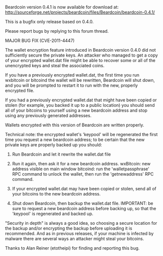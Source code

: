 Beardcoin version 0.4.1 is now available for download at:
http://sourceforge.net/projects/beardcoin/files/Beardcoin/beardcoin-0.4.1/

This is a bugfix only release based on 0.4.0.

Please report bugs by replying to this forum thread.

MAJOR BUG FIX  (CVE-2011-4447)

The wallet encryption feature introduced in Beardcoin version 0.4.0 did not sufficiently secure the private keys. An attacker who
managed to get a copy of your encrypted wallet.dat file might be able to recover some or all of the unencrypted keys and steal the
associated coins.

If you have a previously encrypted wallet.dat, the first time you run wxbitcoin or bitcoind the wallet will be rewritten, Beardcoin will
shut down, and you will be prompted to restart it to run with the new, properly encrypted file.

If you had a previously encrypted wallet.dat that might have been copied or stolen (for example, you backed it up to a public
location) you should send all of your bitcoins to yourself using a new beardcoin address and stop using any previously generated addresses.

Wallets encrypted with this version of Beardcoin are written properly.

Technical note: the encrypted wallet's 'keypool' will be regenerated the first time you request a new beardcoin address; to be certain that the
new private keys are properly backed up you should:

1. Run Beardcoin and let it rewrite the wallet.dat file

2. Run it again, then ask it for a new beardcoin address.
wxBitcoin: new address visible on main window
bitcoind: run the 'walletpassphrase' RPC command to unlock the wallet,  then run the 'getnewaddress' RPC command.

3. If your encrypted wallet.dat may have been copied or stolen, send all of your bitcoins to the new beardcoin address.

4. Shut down Beardcoin, then backup the wallet.dat file.
IMPORTANT: be sure to request a new beardcoin address before backing up, so that the 'keypool' is regenerated and backed up.

"Security in depth" is always a good idea, so choosing a secure location for the backup and/or encrypting the backup before uploading it is recommended. And as in previous releases, if your machine is infected by malware there are several ways an attacker might steal your bitcoins.

Thanks to Alan Reiner (etotheipi) for finding and reporting this bug.
